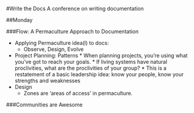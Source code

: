 #Write the Docs
A conference on writing documentation

##Monday

###Flow: A Permaculture Approach to Documentation

* Applying Permaculture idea(l) to docs:
    * Observe, Design, Evolve
* Project Planning: Patterns
      * When planning projects, you’re using what you’ve got to reach your goals.
      * If living systems have natural proclivities, what are the proclivities of your group?
           * This is a restatement of a basic leadership idea: know your people, know your strengths and weaknesses
* Design
     * Zones are ‘areas of access’ in permaculture.

###Communities are Awesome

